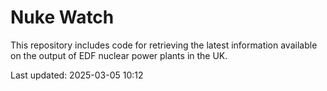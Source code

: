 # Nuke Watch

This repository includes code for retrieving the latest information available on the output of EDF nuclear power plants in the UK.

Last updated: 2025-03-05 10:12
